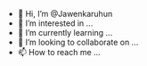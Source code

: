 - 👋 Hi, I’m @Jawenkaruhun
- 👀 I’m interested in ...
- 🌱 I’m currently learning ...
- 💞️ I’m looking to collaborate on ...
- 📫 How to reach me ...

<!---
Jawenkaruhun/Jawenkaruhun is a ✨ special ✨ repository because its `README.md` (this file) appears on your GitHub profile.
You can click the Preview link to take a look at your changes.
--->
